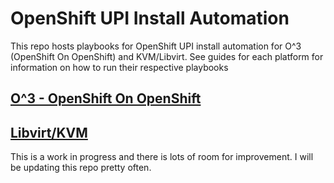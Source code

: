 # OpenShift UPI Install Automation

This repo hosts playbooks for OpenShift UPI install automation for O^3  (OpenShift On OpenShift) and KVM/Libvirt. See guides for each platform for information on how to run their respective playbooks

## [O^3 - OpenShift On OpenShift](./O^3)
## [Libvirt/KVM](./libvirt)

This is a work in progress and there is lots of room for improvement. I will be updating this repo pretty often.
